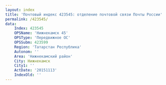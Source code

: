 ```yaml
---
layout: index
title: 'Почтовый индекс 423545: отделение почтовой связи Почты России'
permalink: /423545/
data:
    Index: 423545
    OPSName: 'Нижнекамск 45'
    OPSType: 'Передвижное ОС'
    OPSSubm: 423599
    Region: 'Татарстан Республика'
    Autonom: ''
    Area: 'Нижнекамский район'
    City: Нижнекамск
    City1: ''
    ActDate: '20151113'
    IndexOld: ''
---
```

